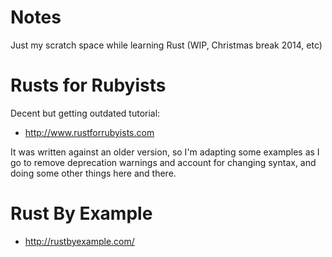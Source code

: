 Notes
=====

Just my scratch space while learning Rust (WIP, Christmas break 2014, etc)

Rusts for Rubyists
==================

Decent but getting outdated tutorial:

* http://www.rustforrubyists.com

It was written against an older version, so I'm adapting some examples as I go to remove
deprecation warnings and account for changing syntax, and doing some other things here and
there.

Rust By Example
===============

* http://rustbyexample.com/



